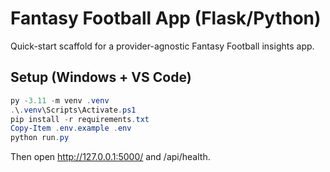 # Fantasy Football App (Flask/Python)

Quick-start scaffold for a provider-agnostic Fantasy Football insights app.

## Setup (Windows + VS Code)
```powershell
py -3.11 -m venv .venv
.\.venv\Scripts\Activate.ps1
pip install -r requirements.txt
Copy-Item .env.example .env
python run.py
```
Then open http://127.0.0.1:5000/ and /api/health.
